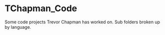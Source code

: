 # TChapman_Code
Some code projects Trevor Chapman has worked on. Sub folders broken up by language.

